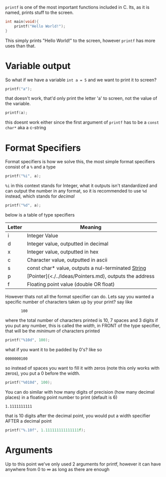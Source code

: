 `printf` is one of the most important functions included in C. Its, as it is named, prints stuff to the screen.
```c
int main(void){
	printf("Hello World!");
}
```
This simply prints "Hello World!" to the screen, however `printf` has more uses than that.

# Variable output

So what if we have a variable `int a = 5` and we want to print it to screen?
```c
printf("a");
```
that doesn't work, that'd only print the letter 'a' to screen, not the value of the variable.
```c
printf(a);
```
this doesnt work either since the first argument of `printf` has to be a `const char*` aka a c-string

# Format Specifiers

Format specifiers is how we solve this, the most simple format specifiers consist of a `%` and a type
```c
printf("%i", a);
```
`%i` in this context stands for Integer, what it outputs isn't standardized and can output the number in any format, so it is recommended to use `%d` instead, which stands for *decimal*
```c
printf("%d", a);
```

below is a table of type specifiers

| Letter | Meaning |
| --- | --- |
| i | Integer Value |
| d | Integer value, outputted in decimal |
| x | Integer value, outputted in hex |
| c | Character value, outputted in ascii |
| s | const char* value, outputs a nul-terminated [String](<./../Ideas/String.md>) |
| p | [Pointer](<./../Ideas/Pointers.md), outputs the address |
| f | Floating point value (double OR float) |

However thats not all the format specifier can do. 
Lets say you wanted a specific number of characters taken up by your print?
say like
```
       100
```
where the total number of characters printed is 10, 7 spaces and 3 digits
if you put any number, this is called the *width*, in FRONT of the type specifier, that will be the *minimum* of characters printed

```c
printf("%10d", 100);
```
what if you want it to be padded by 0's? like so
```
0000000100
```
so instead of spaces you want to fill it with zeros (note this only works with zeros), you put a 0 before the width. 
```c
printf("%010d", 100);
```

You can do similar with how many digits of precision (how many decimal places) in a floating point number to print (default is 6)
```
1.1111111111
```
that is 10 digits after the decimal point, you would put a width specifier AFTER a decimal point
```c
printf("%.10f", 1.111111111111111f);
```

# Arguments

Up to this point we've only used 2 arguments for printf, however it can have anywhere from 0 to $\infty$ as long as there are enough
